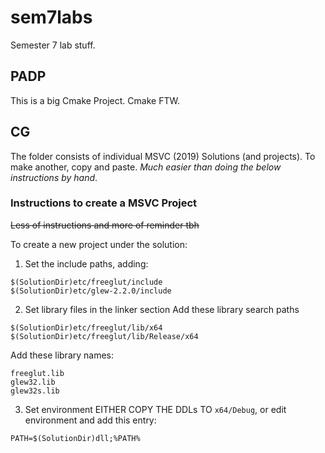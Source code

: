 # sem7labs

Semester 7 lab stuff. 
## PADP

This is a big Cmake Project. Cmake FTW.

## CG

The folder consists of individual MSVC (2019) Solutions (and projects). To make another, copy and paste. _Much easier than doing the below instructions by hand_. 

### Instructions to create a MSVC Project

~~Less of instructions and more of reminder tbh~~

To create a new project under the solution:
1. Set the include paths, adding:
```
$(SolutionDir)etc/freeglut/include
$(SolutionDir)etc/glew-2.2.0/include
```
2. Set library files in the linker section
Add these library search paths
```
$(SolutionDir)etc/freeglut/lib/x64
$(SolutionDir)etc/freeglut/lib/Release/x64
```
Add these library names:
```
freeglut.lib
glew32.lib
glew32s.lib
```
3. Set environment
EITHER COPY THE DDLs TO `x64/Debug`, or edit environment and add this entry:
```
PATH=$(SolutionDir)dll;%PATH%
```

